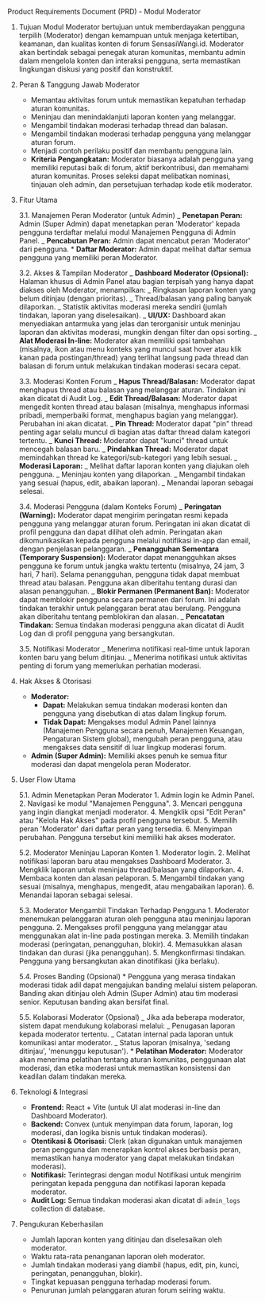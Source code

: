 Product Requirements Document (PRD) - Modul Moderator

1.  Tujuan
    Modul Moderator bertujuan untuk memberdayakan pengguna terpilih (Moderator) dengan kemampuan untuk menjaga ketertiban, keamanan, dan kualitas konten di forum SensasiWangi.id. Moderator akan bertindak sebagai penegak aturan komunitas, membantu admin dalam mengelola konten dan interaksi pengguna, serta memastikan lingkungan diskusi yang positif dan konstruktif.

2.  Peran & Tanggung Jawab Moderator
    - Memantau aktivitas forum untuk memastikan kepatuhan terhadap aturan komunitas.
    - Meninjau dan menindaklanjuti laporan konten yang melanggar.
    - Mengambil tindakan moderasi terhadap thread dan balasan.
    - Mengambil tindakan moderasi terhadap pengguna yang melanggar aturan forum.
    - Menjadi contoh perilaku positif dan membantu pengguna lain.
    - **Kriteria Pengangkatan:** Moderator biasanya adalah pengguna yang memiliki reputasi baik di forum, aktif berkontribusi, dan memahami aturan komunitas. Proses seleksi dapat melibatkan nominasi, tinjauan oleh admin, dan persetujuan terhadap kode etik moderator.

3.  Fitur Utama

    3.1. Manajemen Peran Moderator (untuk Admin)
    _ **Penetapan Peran:** Admin (Super Admin) dapat menetapkan peran 'Moderator' kepada pengguna terdaftar melalui modul Manajemen Pengguna di Admin Panel.
    _ **Pencabutan Peran:** Admin dapat mencabut peran 'Moderator' dari pengguna. \* **Daftar Moderator:** Admin dapat melihat daftar semua pengguna yang memiliki peran Moderator.

    3.2. Akses & Tampilan Moderator
    _ **Dashboard Moderator (Opsional):** Halaman khusus di Admin Panel atau bagian terpisah yang hanya dapat diakses oleh Moderator, menampilkan:
    _ Ringkasan laporan konten yang belum ditinjau (dengan prioritas).
    _ Thread/balasan yang paling banyak dilaporkan.
    _ Statistik aktivitas moderasi mereka sendiri (jumlah tindakan, laporan yang diselesaikan).
    _ **UI/UX:** Dashboard akan menyediakan antarmuka yang jelas dan terorganisir untuk meninjau laporan dan aktivitas moderasi, mungkin dengan filter dan opsi sorting.
    _ **Alat Moderasi In-line:** Moderator akan memiliki opsi tambahan (misalnya, ikon atau menu konteks yang muncul saat hover atau klik kanan pada postingan/thread) yang terlihat langsung pada thread dan balasan di forum untuk melakukan tindakan moderasi secara cepat.

    3.3. Moderasi Konten Forum
    _ **Hapus Thread/Balasan:** Moderator dapat menghapus thread atau balasan yang melanggar aturan. Tindakan ini akan dicatat di Audit Log.
    _ **Edit Thread/Balasan:** Moderator dapat mengedit konten thread atau balasan (misalnya, menghapus informasi pribadi, memperbaiki format, menghapus bagian yang melanggar). Perubahan ini akan dicatat.
    _ **Pin Thread:** Moderator dapat "pin" thread penting agar selalu muncul di bagian atas daftar thread dalam kategori tertentu.
    _ **Kunci Thread:** Moderator dapat "kunci" thread untuk mencegah balasan baru.
    _ **Pindahkan Thread:** Moderator dapat memindahkan thread ke kategori/sub-kategori yang lebih sesuai.
    _ **Moderasi Laporan:**
    _ Melihat daftar laporan konten yang diajukan oleh pengguna.
    _ Meninjau konten yang dilaporkan.
    _ Mengambil tindakan yang sesuai (hapus, edit, abaikan laporan).
    _ Menandai laporan sebagai selesai.

    3.4. Moderasi Pengguna (dalam Konteks Forum)
    _ **Peringatan (Warning):** Moderator dapat mengirim peringatan resmi kepada pengguna yang melanggar aturan forum. Peringatan ini akan dicatat di profil pengguna dan dapat dilihat oleh admin. Peringatan akan dikomunikasikan kepada pengguna melalui notifikasi in-app dan email, dengan penjelasan pelanggaran.
    _ **Penangguhan Sementara (Temporary Suspension):** Moderator dapat menangguhkan akses pengguna ke forum untuk jangka waktu tertentu (misalnya, 24 jam, 3 hari, 7 hari). Selama penangguhan, pengguna tidak dapat membuat thread atau balasan. Pengguna akan diberitahu tentang durasi dan alasan penangguhan.
    _ **Blokir Permanen (Permanent Ban):** Moderator dapat memblokir pengguna secara permanen dari forum. Ini adalah tindakan terakhir untuk pelanggaran berat atau berulang. Pengguna akan diberitahu tentang pemblokiran dan alasan.
    _ **Pencatatan Tindakan:** Semua tindakan moderasi pengguna akan dicatat di Audit Log dan di profil pengguna yang bersangkutan.

    3.5. Notifikasi Moderator
    _ Menerima notifikasi real-time untuk laporan konten baru yang belum ditinjau.
    _ Menerima notifikasi untuk aktivitas penting di forum yang memerlukan perhatian moderasi.

4.  Hak Akses & Otorisasi
    - **Moderator:**
      - **Dapat:** Melakukan semua tindakan moderasi konten dan pengguna yang disebutkan di atas dalam lingkup forum.
      - **Tidak Dapat:** Mengakses modul Admin Panel lainnya (Manajemen Pengguna secara penuh, Manajemen Keuangan, Pengaturan Sistem global), mengubah peran pengguna, atau mengakses data sensitif di luar lingkup moderasi forum.
    - **Admin (Super Admin):** Memiliki akses penuh ke semua fitur moderasi dan dapat mengelola peran Moderator.

5.  User Flow Utama

    5.1. Admin Menetapkan Peran Moderator 1. Admin login ke Admin Panel. 2. Navigasi ke modul "Manajemen Pengguna". 3. Mencari pengguna yang ingin diangkat menjadi moderator. 4. Mengklik opsi "Edit Peran" atau "Kelola Hak Akses" pada profil pengguna tersebut. 5. Memilih peran 'Moderator' dari daftar peran yang tersedia. 6. Menyimpan perubahan. Pengguna tersebut kini memiliki hak akses moderator.

    5.2. Moderator Meninjau Laporan Konten 1. Moderator login. 2. Melihat notifikasi laporan baru atau mengakses Dashboard Moderator. 3. Mengklik laporan untuk meninjau thread/balasan yang dilaporkan. 4. Membaca konten dan alasan pelaporan. 5. Mengambil tindakan yang sesuai (misalnya, menghapus, mengedit, atau mengabaikan laporan). 6. Menandai laporan sebagai selesai.

    5.3. Moderator Mengambil Tindakan Terhadap Pengguna 1. Moderator menemukan pelanggaran aturan oleh pengguna atau meninjau laporan pengguna. 2. Mengakses profil pengguna yang melanggar atau menggunakan alat in-line pada postingan mereka. 3. Memilih tindakan moderasi (peringatan, penangguhan, blokir). 4. Memasukkan alasan tindakan dan durasi (jika penangguhan). 5. Mengkonfirmasi tindakan. Pengguna yang bersangkutan akan dinotifikasi (jika berlaku).

    5.4. Proses Banding (Opsional) \* Pengguna yang merasa tindakan moderasi tidak adil dapat mengajukan banding melalui sistem pelaporan. Banding akan ditinjau oleh Admin (Super Admin) atau tim moderasi senior. Keputusan banding akan bersifat final.

    5.5. Kolaborasi Moderator (Opsional)
    _ Jika ada beberapa moderator, sistem dapat mendukung kolaborasi melalui:
    _ Penugasan laporan kepada moderator tertentu.
    _ Catatan internal pada laporan untuk komunikasi antar moderator.
    _ Status laporan (misalnya, 'sedang ditinjau', 'menunggu keputusan'). \* **Pelatihan Moderator:** Moderator akan menerima pelatihan tentang aturan komunitas, penggunaan alat moderasi, dan etika moderasi untuk memastikan konsistensi dan keadilan dalam tindakan mereka.

6.  Teknologi & Integrasi
    - **Frontend:** React + Vite (untuk UI alat moderasi in-line dan Dashboard Moderator).
    - **Backend:** Convex (untuk menyimpan data forum, laporan, log moderasi, dan logika bisnis untuk tindakan moderasi).
    - **Otentikasi & Otorisasi:** Clerk (akan digunakan untuk manajemen peran pengguna dan menerapkan kontrol akses berbasis peran, memastikan hanya moderator yang dapat melakukan tindakan moderasi).
    - **Notifikasi:** Terintegrasi dengan modul Notifikasi untuk mengirim peringatan kepada pengguna dan notifikasi laporan kepada moderator.
    - **Audit Log:** Semua tindakan moderasi akan dicatat di `admin_logs` collection di database.

7.  Pengukuran Keberhasilan
    - Jumlah laporan konten yang ditinjau dan diselesaikan oleh moderator.
    - Waktu rata-rata penanganan laporan oleh moderator.
    - Jumlah tindakan moderasi yang diambil (hapus, edit, pin, kunci, peringatan, penangguhan, blokir).
    - Tingkat kepuasan pengguna terhadap moderasi forum.
    - Penurunan jumlah pelanggaran aturan forum seiring waktu.
